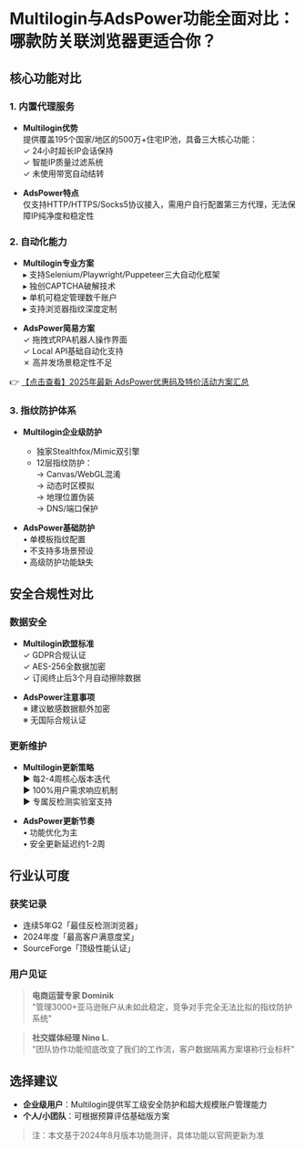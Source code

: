 # Multilogin与AdsPower功能全面对比：哪款防关联浏览器更适合你？

## 核心功能对比

### 1. 内置代理服务
- **Multilogin优势**  
  提供覆盖195个国家/地区的500万+住宅IP池，具备三大核心功能：  
  ✓ 24小时超长IP会话保持  
  ✓ 智能IP质量过滤系统  
  ✓ 未使用带宽自动结转  

- **AdsPower特点**  
  仅支持HTTP/HTTPS/Socks5协议接入，需用户自行配置第三方代理，无法保障IP纯净度和稳定性

### 2. 自动化能力
- **Multilogin专业方案**  
  ▸ 支持Selenium/Playwright/Puppeteer三大自动化框架  
  ▸ 独创CAPTCHA破解技术  
  ▸ 单机可稳定管理数千账户  
  ▸ 支持浏览器指纹深度定制  

- **AdsPower简易方案**  
  ✓ 拖拽式RPA机器人操作界面  
  ✓ Local API基础自动化支持  
  ✗ 高并发场景稳定性不足  

👉 [【点击查看】2025年最新 AdsPower优惠码及特价活动方案汇总](https://bit.ly/adspower_free)

### 3. 指纹防护体系
- **Multilogin企业级防护**  
  - 独家Stealthfox/Mimic双引擎  
  - 12层指纹防护：  
    → Canvas/WebGL混淆  
    → 动态时区模拟  
    → 地理位置伪装  
    → DNS/端口保护  

- **AdsPower基础防护**  
  • 单模板指纹配置  
  • 不支持多场景预设  
  • 高级防护功能缺失  

## 安全合规性对比

### 数据安全
- **Multilogin欧盟标准**  
  ✓ GDPR合规认证  
  ✓ AES-256全数据加密  
  ✓ 订阅终止后3个月自动擦除数据  

- **AdsPower注意事项**  
  ※ 建议敏感数据额外加密  
  ※ 无国际合规认证  

### 更新维护
- **Multilogin更新策略**  
  ▶ 每2-4周核心版本迭代  
  ▶ 100%用户需求响应机制  
  ▶ 专属反检测实验室支持  

- **AdsPower更新节奏**  
  • 功能优化为主  
  • 安全更新延迟约1-2周  

## 行业认可度

### 获奖记录
- 连续5年G2「最佳反检测浏览器」
- 2024年度「最高客户满意度奖」
- SourceForge「顶级性能认证」

### 用户见证
> **电商运营专家 Dominik**  
> "管理3000+亚马逊账户从未如此稳定，竞争对手完全无法比拟的指纹防护系统"

> **社交媒体经理 Nino L.**  
> "团队协作功能彻底改变了我们的工作流，客户数据隔离方案堪称行业标杆"

## 选择建议
- **企业级用户**：Multilogin提供军工级安全防护和超大规模账户管理能力  
- **个人/小团队**：可根据预算评估基础版方案  

> 注：本文基于2024年8月版本功能测评，具体功能以官网更新为准
